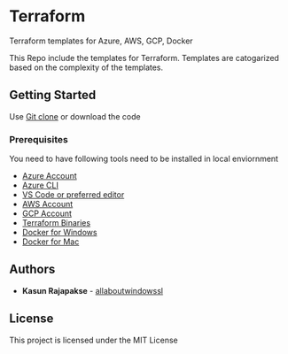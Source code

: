 # Terraform

Terraform templates for Azure, AWS, GCP, Docker

This Repo include the templates for Terraform. Templates are catogarized based on the complexity of the templates.

## Getting Started

Use [Git clone](https://github.com/kasunsjc/Terraform.git) or download the code

### Prerequisites

You need to have following tools need to be installed in local enviornment

* [Azure Account](https://azure.microsoft.com/en-us/free/)
* [Azure CLI](https://docs.microsoft.com/en-us/cli/azure/install-azure-cli?view=azure-cli-latest)
* [VS Code or preferred editor](https://code.visualstudio.com/download)
* [AWS Account](https://aws.amazon.com/free/?all-free-tier.sort-by=item.additionalFields.SortRank&all-free-tier.sort-order=asc)
* [GCP Account](https://cloud.google.com/free/)
* [Terraform Binaries](https://www.terraform.io/downloads.html)
* [Docker for Windows](https://docs.docker.com/docker-for-windows/install/)
* [Docker for Mac](https://docs.docker.com/docker-for-mac/install/)


## Authors

* **Kasun Rajapakse** - [allaboutwindowssl](http://www.allaboutwindowssl.com/)

## License

This project is licensed under the MIT License

